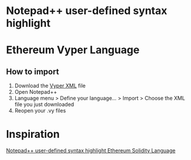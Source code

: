 # Notepad++ user-defined syntax highlight
# Ethereum Vyper Language

## How to import
1. Download the [Vyper XML](Vyper.xml) file
2. Open Notepad++
3. Language menu > Define your language... > Import > Choose the XML file you just downloaded
4. Reopen your .vy files




# Inspiration

[Notepad++ user-defined syntax highlight Ethereum Solidity Language](https://github.com/alin1popa/solidity-notepadplusplus-userdefined-highlight)
